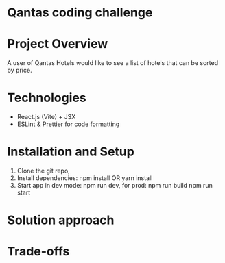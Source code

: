 # Qantas coding challenge

# Project Overview

A user of Qantas Hotels would like to see a list of hotels that can be sorted by price.

# Technologies

- React.js (Vite) + JSX
- ESLint & Prettier for code formatting

# Installation and Setup

1. Clone the git repo,
2. Install dependencies: npm install OR yarn install
3. Start app in dev mode: npm run dev,
   for prod: npm run build
   npm run start

# Solution approach

# Trade-offs

